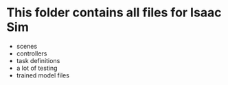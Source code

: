# This folder contains all files for Isaac Sim 
- scenes
- controllers
- task definitions
- a lot of testing
- trained model files
